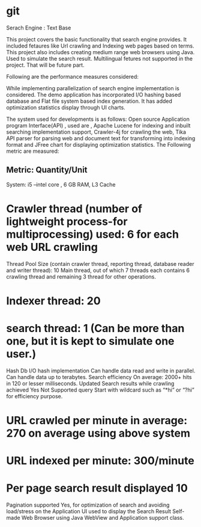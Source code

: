 git
===

Serach Engine : Text Base

This project covers the basic functionality that search engine provides.
It included fetaures like Url crawling and Indexing web pages based on terms.
This project also includes creating medium range web browsers using Java. Used to simulate the search result.
Multilingual fetures not supported in the project. That will be future part.

Following are the performance measures considered:

While implementing parallelization of search engine implementation is considered. The demo application has incorporated I/O hashing based database and Flat file system based index generation. It has added optimization statistics display through UI charts.

The system used for developments is as follows:
Open source Application program Interface(API) , used are , Apache Lucene for indexing and inbuilt searching implementation support, Crawler-4j for crawling the web, Tika API parser for parsing web and document text for transforming into indexing format and JFree chart for displaying optimization statistics.
The Following metric are measured:

Metric:	Quantity/Unit
-----------------------------------------------------------
System:	 i5 –intel core , 6 GB RAM, L3 Cache
# Crawler thread (number of  lightweight process-for multiprocessing) used:	6 for each web URL crawling
Thread Pool Size (contain crawler thread, reporting thread, database reader and writer thread): 	10 Main thread, out of which 7 threads each contains 6 crawling thread and remaining 3 thread for other operations.
# Indexer thread:	20 
# search thread:	1 (Can be more than one, but it is kept to simulate one user.)
Hash Db I/O hash implementation	Can handle data read and write in parallel. Can handle data up to terabytes.
Search efficiency	On average: 2000+ hits in 120 or lesser milliseconds.
Updated Search results while crawling achieved	Yes
Not Supported query	Start with wildcard such as “*hi” or “?hi” for efficiency purpose.
# URL crawled per minute in average:	270 on average using above system
# URL indexed per minute:	300/minute
# Per page search result displayed	10 
Pagination supported	Yes, for optimization of search and avoiding load/stress on the Application
UI used to display the Search Result	Self-made Web Browser using Java WebView and Application support class.
